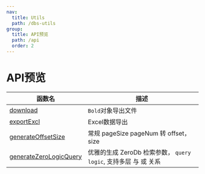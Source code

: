 ```yaml
---
nav:
  title: Utils
  path: /dbs-utils
group:
  title: API预览
  path: /api
  order: 2
---
```

# API预览
| 函数名 | 描述 |
| ----- | ----------- |
| [download](/dbs-utils/func/download)  | `Bold`对象导出文件 |
| [exportExcl](/dbs-utils/func/export-excl)  | Excel数据导出 |
| [generateOffsetSize](/dbs-utils/func/generate-offset-size)  | 常规 pageSize pageNum 转 offset，size |
| [generateZeroLogicQuery](/dbs-utils/func/generate-zero-logic-query)  | 优雅的生成 ZeroDb 检索参数， `query` `logic`, 支持多层 与 或 关系 |
